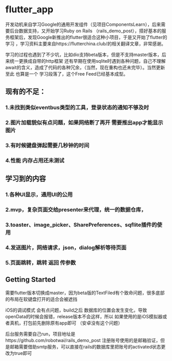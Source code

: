 # flutter_app

开发动机来自学习Google的通用开发组件（见项目ComponentsLearn），后来需要后台数据支持，又开始学习Ruby on Rails
（rails_demo_post），搭好基本的服务框架后，发现Google新推出的flutter很适合这种小项目，于是又开始了flutter的学习
，学习资料主要来自https://flutterchina.club/的相关翻译文章，非常感谢。

学习的过程也遇到了不少坑，比如dio支持beta版本，但是不支持master版本，后来统一更换成自带的http框架
还有早期在使用sqlite时遇到各种问题，自己不理解await的含义，造成了代码的各种冗余，（当然，现在重构也还未完毕）。当然更新至此 也算是一个
学习段落了，这个Free Feed已经基本成型。

## 现有的不足：
### 1.未找到类似eventbus类型的工具，登录状态的通知不够及时
### 2.图片加载貌似有点问题，如果网络断了再开 需要推出app才能显示图片
### 3.有时候键盘弹起需要几秒钟的时间
### 4.性能 内存占用还未测试

## 学习到的内容
### 1.各种UI显示，通用UI的公用
### 2.mvp，复杂页面交给presenter来代理，统一的数据仓库，
### 3.toaster、image_picker、SharePreferences、sqflite插件的使用
### 4.发送图片，网络请求，json，dialog解析等待页面
### 5.页面跳转，跳转 返回 传参数




## Getting Started

需要flutter版本切换成master，因为beta版的TextFiled有个致命问题，很多底部的布局在软键盘打开的适合会被遮挡

iOS的调试模式 会有点问题，build之后 数据库的位置会发生变化，导致openData的时候会报错，release版本不会这样，所以 如果使用的是iOS模拟器或者真机，打包前先删除原有app即可
（安卓没有这个问题）

后台服务需要自己run，项目地址是https://github.com/robotwai/rails_demo_post
注册账号使用的是邮箱验证，但是邮箱需要借助smtp服务，可以直接在rails的数据库里把账号的activated状态更改为true即可



